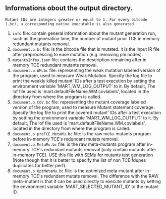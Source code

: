 ## Informations obout the output directory.
```
Mutant IDs are integers greater or equal to 1. For every bitcode (.bc), a corresponding native executable is also generated.
```
1. `info` file: contain general information about the mutant generation run, such as the generation time, the number of mutant prior TCE in memory redundant mutants removal.
2. `document.o.bc` file: Is the bitcode file that is mutated. it is the input IR file after preprocessing to ease mutation (e.g. removing phi nodes).
3. `mutantsInfos.json` file: contains the description remaining after in memory TCE redundant mutants removal.
4. `document.o.WM.bc` file: representing the weak mutation labeled version of the program, used to measure Weak Mutation. Specify the log file to print the weakly killed mutant' IDs after a test execution by setting the environment variable 'MART_WM_LOG_OUTPUT' to it. By default, The lof file used is 'mart.defaultFileName.WM.covlabels', located in the directory from where the program is called.
5. `document.o.COV.bc` file: representing the mutant coverage labeled version of the program, used to measure Mutant statement coverage. Specify the log file to print the covered mutant' IDs after a test execution by setting the environment variable 'MART_WM_LOG_OUTPUT' to it. By default, The lof file used is 'mart.defaultFileName.WM.covlabels', located in the directory from where the program is called.
6. `document.o.preTCE.MetaMu.bc` file: is the raw meta-mutants program before in-memory TCE's redundant mutats removal.
7. `document.o.MetaMu.bc` file: is the  raw meta-mutants program after in-memory TCE's redundant mutants removal (only contain mutants after in-memory TCE). USE this file with SEMu for mutants test generation (Note though that it is better to specify the list of non TCE fdupes duplicates for better perf).
8. `document.o.OptMetaMu.bc` file: is the optimized meta-mutant after in-memory TCE's redundant mutats removal. The difference with the RAW meta-mutant is that it can be used directly to execute mutants by setting the environment variable 'MART_SELECTED_MUTANT_ID' to the mutant ID.
